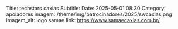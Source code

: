 Title: techstars caxias
Subtitle: 
Date: 2025-05-01 08:30
Category: apoiadores
imagem: /theme/img/patrocinadores/2025/swcaxias.png
imagem_alt: logo samae
link: https://www.samaecaxias.com.br/